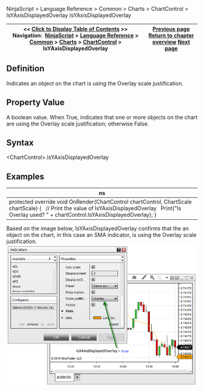 ﻿
NinjaScript \> Language Reference \> Common \> Charts \> ChartControl \> IsYAxisDisplayedOverlay
IsYAxisDisplayedOverlay

| \<\< [Click to Display Table of Contents](isyaxisdisplayedoverlay.md) \>\> **Navigation:**     [NinjaScript](ninjascript.md) \> [Language Reference](language_reference_wip.md) \> [Common](common.md) \> [Charts](chart.md) \> [ChartControl](chartcontrol.md) \> IsYAxisDisplayedOverlay | [Previous page](isyaxisdisplayedleft.md) [Return to chapter overview](chartcontrol.md) [Next page](isyaxisdisplayedright.md) |
| --- | --- |

## Definition
Indicates an object on the chart is using the Overlay scale justification.
## 
## Property Value
A boolean value. When True, indicates that one or more objects on the chart are using the Overlay scale justification; otherwise False.
## 
## Syntax
\<ChartControl\>.IsYAxisDisplayedOverlay
## 
## Examples
| ns |
| --- |
| protected override void OnRender(ChartControl chartControl, ChartScale chartScale) {    // Print the value of IsYAxisDisplayedOverlay    Print("Is Overlay used? " \+ chartControl.IsYAxisDisplayedOverlay); } |

Based on the image below, IsYAxisDisplayedOverlay confirms that the an object on the chart, in this case an SMA indicator, is using the Overlay scale justification.
 
![ChartControl_IsXAxisDisplayedOverlay](chartcontrol_isxaxisdisplayedoverlay.png)
